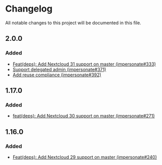 <!--
  - SPDX-FileCopyrightText: 2017 Nextcloud GmbH and Nextcloud contributors
  - SPDX-License-Identifier: AGPL-3.0-or-later
-->
# Changelog
All notable changes to this project will be documented in this file.

## 2.0.0

### Added

* [Feat(deps): Add Nextcloud 31 support on master (impersonate#333)](https://github.com/nextcloud/impersonate/pull/333)
* [Support delegated admin (impersonate#371)](https://github.com/nextcloud/impersonate/pull/371)
* [Add reuse compliance (impersonate#392)](https://github.com/nextcloud/impersonate/pull/392)

## 1.17.0

### Added

* [feat(deps): Add Nextcloud 30 support on master (impersonate#271)](https://github.com/nextcloud/impersonate/pull/271)

## 1.16.0

### Added

* [Feat(deps): Add Nextcloud 29 support on master (impersonate#240)](https://github.com/nextcloud/impersonate/pull/240)

